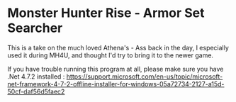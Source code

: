 # Monster Hunter Rise - Armor Set Searcher

This is a take on the much loved Athena's - Ass back in the day, I especially used it during MH4U, and thought I'd try to bring it to the newer game.

If you have trouble running this program at all, please make sure you have .Net 4.7.2 installed : https://support.microsoft.com/en-us/topic/microsoft-net-framework-4-7-2-offline-installer-for-windows-05a72734-2127-a15d-50cf-daf56d5faec2
